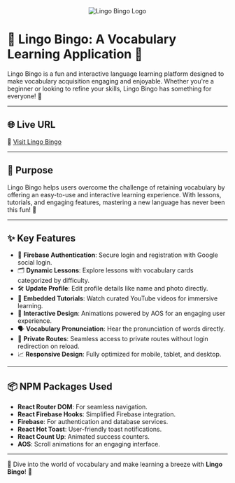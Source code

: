 <div align="center">
  <img src="https://i.ibb.co.com/DQj2NFC/Lingo-Bingo.png" alt="Lingo Bingo Logo">
</div>


# 🌟 Lingo Bingo: A Vocabulary Learning Application 🌟

Lingo Bingo is a fun and interactive language learning platform designed to make vocabulary acquisition engaging and enjoyable. Whether you're a beginner or looking to refine your skills, Lingo Bingo has something for everyone! 🎉

---

## 🌐 Live URL  
🔗 [Visit Lingo Bingo](https://lingo-bingo-ornobaadi.surge.sh)  

---

## 🎯 Purpose  
Lingo Bingo helps users overcome the challenge of retaining vocabulary by offering an easy-to-use and interactive learning experience. With lessons, tutorials, and engaging features, mastering a new language has never been this fun! 🚀

---

## ✨ Key Features  
- 🔑 **Firebase Authentication**: Secure login and registration with Google social login.  
- 🗂️ **Dynamic Lessons**: Explore lessons with vocabulary cards categorized by difficulty.  
- 🛠️ **Update Profile**: Edit profile details like name and photo directly.  
- 🎥 **Embedded Tutorials**: Watch curated YouTube videos for immersive learning.  
- 🎨 **Interactive Design**: Animations powered by AOS for an engaging user experience.  
- 🗣️ **Vocabulary Pronunciation**: Hear the pronunciation of words directly.  
- 🔁 **Private Routes**: Seamless access to private routes without login redirection on reload.  
- 📈 **Responsive Design**: Fully optimized for mobile, tablet, and desktop.  

---

## 📦 NPM Packages Used  
- **React Router DOM**: For seamless navigation.  
- **React Firebase Hooks**: Simplified Firebase integration.  
- **Firebase**: For authentication and database services.  
- **React Hot Toast**: User-friendly toast notifications.  
- **React Count Up**: Animated success counters.  
- **AOS**: Scroll animations for an engaging interface.  

---

🚀 Dive into the world of vocabulary and make learning a breeze with **Lingo Bingo**! 🌟